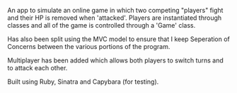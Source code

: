 An app to simulate an online game in which two competing "players" fight and their HP is removed when 'attacked'. Players are instantiated through classes and all of the game is controlled through a 'Game' class.

Has also been split using the MVC model to ensure that I keep Seperation of Concerns between the various portions of the program.

Multiplayer has been added which allows both players to switch turns and to attack each other. 

Built using Ruby, Sinatra and Capybara (for testing).